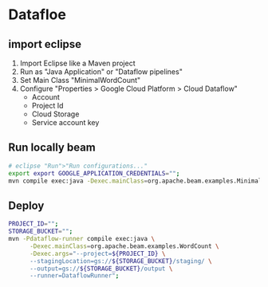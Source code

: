 # Datafloe

## import eclipse
1. Import Eclipse like a Maven project
1. Run as "Java Application" or "Dataflow pipelines"
1. Set Main Class "MinimalWordCount"
1. Configure "Properties > Google Cloud Platform > Cloud Dataflow"
    - Account
    - Project Id
    - Cloud Storage
    - Service account key


## Run locally beam
```bash
# eclipse "Run">"Run configurations..."
export export GOOGLE_APPLICATION_CREDENTIALS="";
mvn compile exec:java -Dexec.mainClass=org.apache.beam.examples.MinimalWordCount -Dexec.args="--output=./output/";
```

## Deploy
```bash
PROJECT_ID="";
STORAGE_BUCKET="";
mvn -Pdataflow-runner compile exec:java \
      -Dexec.mainClass=org.apache.beam.examples.WordCount \
      -Dexec.args="--project=${PROJECT_ID} \
      --stagingLocation=gs://${STORAGE_BUCKET}/staging/ \
      --output=gs://${STORAGE_BUCKET}/output \
      --runner=DataflowRunner";
```
